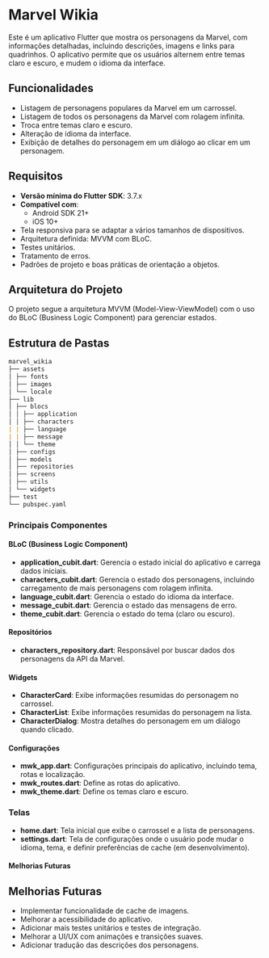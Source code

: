# Marvel Wikia

Este é um aplicativo Flutter que mostra os personagens da Marvel, com informações detalhadas, incluindo descrições, imagens e links para quadrinhos. O aplicativo permite que os usuários alternem entre temas claro e escuro, e mudem o idioma da interface.

## Funcionalidades

- Listagem de personagens populares da Marvel em um carrossel.
- Listagem de todos os personagens da Marvel com rolagem infinita.
- Troca entre temas claro e escuro.
- Alteração de idioma da interface.
- Exibição de detalhes do personagem em um diálogo ao clicar em um personagem.

## Requisitos

- **Versão mínima do Flutter SDK**: 3.7.x
- **Compatível com**:
  - Android SDK 21+
  - iOS 10+
- Tela responsiva para se adaptar a vários tamanhos de dispositivos.
- Arquitetura definida: MVVM com BLoC.
- Testes unitários.
- Tratamento de erros.
- Padrões de projeto e boas práticas de orientação a objetos.

## Arquitetura do Projeto

O projeto segue a arquitetura MVVM (Model-View-ViewModel) com o uso do BLoC (Business Logic Component) para gerenciar estados.

## Estrutura de Pastas

```markdown
marvel_wikia
├── assets
│ ├── fonts
│ ├── images
│ └── locale
├── lib
│ ├── blocs
│ │ ├── application
│ │ ├── characters
| | ├── language
| | ├── message
│ │ └── theme
│ ├── configs
│ ├── models
│ ├── repositories
│ ├── screens
│ ├── utils
│ └── widgets
├── test
└── pubspec.yaml
```

### Principais Componentes

#### BLoC (Business Logic Component)

- **application_cubit.dart**: Gerencia o estado inicial do aplicativo e carrega dados iniciais.
- **characters_cubit.dart**: Gerencia o estado dos personagens, incluindo carregamento de mais personagens com rolagem infinita.
- **language_cubit.dart**: Gerencia o estado do idioma da interface.
- **message_cubit.dart**: Gerencia o estado das mensagens de erro.
- **theme_cubit.dart**: Gerencia o estado do tema (claro ou escuro).

#### Repositórios

- **characters_repository.dart**: Responsável por buscar dados dos personagens da API da Marvel.

#### Widgets

- **CharacterCard**: Exibe informações resumidas do personagem no carrossel.
- **CharacterList**: Exibe informações resumidas do personagem na lista.
- **CharacterDialog**: Mostra detalhes do personagem em um diálogo quando clicado.

#### Configurações

- **mwk_app.dart**: Configurações principais do aplicativo, incluindo tema, rotas e localização.
- **mwk_routes.dart**: Define as rotas do aplicativo.
- **mwk_theme.dart**: Define os temas claro e escuro.

### Telas

- **home.dart**: Tela inicial que exibe o carrossel e a lista de personagens.
- **settings.dart**: Tela de configurações onde o usuário pode mudar o idioma, tema, e definir preferências de cache (em desenvolvimento).


#### Melhorias Futuras

## Melhorias Futuras

- Implementar funcionalidade de cache de imagens.
- Melhorar a acessibilidade do aplicativo.
- Adicionar mais testes unitários e testes de integração.
- Melhorar a UI/UX com animações e transições suaves.
- Adicionar tradução das descrições dos personagens.
